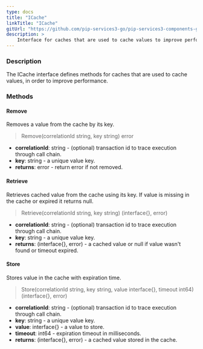 ```yaml
---
type: docs
title: "ICache"
linkTitle: "ICache"
gitUrl: "https://github.com/pip-services3-go/pip-services3-components-go"
description: >
    Interface for caches that are used to cache values to improve performance.
---
```


### Description

The ICache interface defines methods for caches that are used to cache values, in order to improve performance.

### Methods

#### Remove
Removes a value from the cache by its key.

> Remove(correlationId string, key string) error

- **correlationId**: string - (optional) transaction id to trace execution through call chain.
- **key**: string - a unique value key.
- **returns**: error - return error if not removed.

#### Retrieve
Retrieves cached value from the cache using its key.
If value is missing in the cache or expired it returns null.

> Retrieve(correlationId string, key string) (interface{}, error)

- **correlationId**: string - (optional) transaction id to trace execution through call chain.
- **key**: string - a unique value key.
- **returns**: (interface{}, error) - a cached value or null if value wasn't found or timeout expired.


#### Store
Stores value in the cache with expiration time.

> Store(correlationId string, key string, value interface{}, timeout int64) (interface{}, error)

- **correlationId**: string - (optional) transaction id to trace execution through call chain.
- **key**: string - a unique value key.
- **value**: interface{} - a value to store.
- **timeout**: int64 - expiration timeout in milliseconds.
- **returns**: (interface{}, error) - a cached value stored in the cache.
